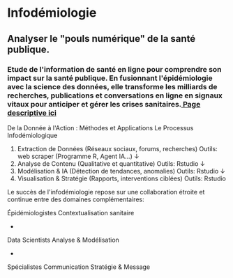 # Infodémiologie
## Analyser le "pouls numérique" de la santé publique.

### Etude de l'information de santé en ligne pour comprendre son impact sur la santé publique. En fusionnant l'épidémiologie avec la science des données, elle transforme les milliards de recherches, publications et conversations en ligne en signaux vitaux pour anticiper et gérer les crises sanitaires.[ Page descriptive ici](https://meddatamuse.github.io/infodemiologie/)

De la Donnée à l'Action : Méthodes et Applications
Le Processus Infodémiologique
1. Extraction de Données
(Réseaux sociaux, forums, recherches)
Outils: web scraper (Programme R, Agent IA...)
↓
3. Analyse de Contenu
(Qualitative et quantitative)
Outils: Rstudio
↓
5. Modélisation & IA
(Détection de tendances, anomalies)
Outils: Rstudio
↓
7. Visualisation & Stratégie
(Rapports, interventions ciblées)
Outils: Rstudio

Le succès de l'infodémiologie repose sur une collaboration étroite et continue entre des domaines complémentaires:

Épidémiologistes
Contextualisation sanitaire

+
Data Scientists
Analyse & Modélisation

+
Spécialistes Communication
Stratégie & Message

